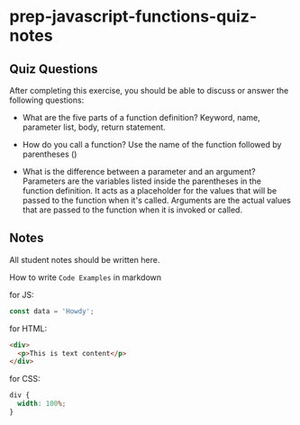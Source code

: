 # prep-javascript-functions-quiz-notes

## Quiz Questions

After completing this exercise, you should be able to discuss or answer the following questions:

- What are the five parts of a function definition?
  Keyword, name, parameter list, body, return statement.

- How do you call a function?
  Use the name of the function followed by parentheses ()

- What is the difference between a parameter and an argument?
  Parameters are the variables listed inside the parentheses in the function definition. It acts as a placeholder for the values that will be passed to the function when it's called. Arguments are the actual values that are passed to the function when it is invoked or called.

## Notes

All student notes should be written here.

How to write `Code Examples` in markdown

for JS:

```javascript
const data = 'Howdy';
```

for HTML:

```html
<div>
  <p>This is text content</p>
</div>
```

for CSS:

```css
div {
  width: 100%;
}
```
